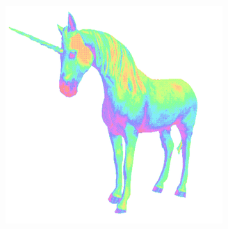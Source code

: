 <div align="center">
    <br /><br />
	<img src="https://github.com/rowe-morehouse/rowe-morehouse/raw/master/main.gif" width="500px" height="500px">
</div>
